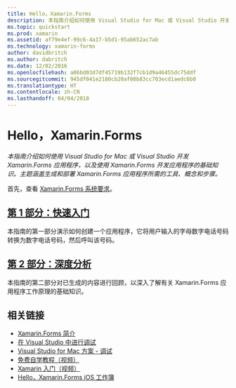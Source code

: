 ```yaml
---
title: Hello，Xamarin.Forms
description: 本指南介绍如何使用 Visual Studio for Mac 或 Visual Studio 开发 Xamarin.Forms 应用程序，以及使用 Xamarin.Forms 开发应用程序的基础知识。 主题涵盖生成和部署 Xamarin.Forms 应用程序所需的工具、概念和步骤。
ms.topic: quickstart
ms.prod: xamarin
ms.assetid: af79e4ef-99c6-4a17-b5d1-95ab652ac7ab
ms.technology: xamarin-forms
author: davidbritch
ms.author: dabritch
ms.date: 12/02/2016
ms.openlocfilehash: a06bd03d7df45719b132f7cb1d9a46455dc75ddf
ms.sourcegitcommit: 945df041e2180cb20af08b83cc703ecd1aedc6b0
ms.translationtype: HT
ms.contentlocale: zh-CN
ms.lasthandoff: 04/04/2018
---
```

# <a name="hello-xamarinforms"></a>Hello，Xamarin.Forms

_本指南介绍如何使用 Visual Studio for Mac 或 Visual Studio 开发 Xamarin.Forms 应用程序，以及使用 Xamarin.Forms 开发应用程序的基础知识。主题涵盖生成和部署 Xamarin.Forms 应用程序所需的工具、概念和步骤。_

首先，查看 [Xamarin.Forms 系统要求](~/cross-platform/get-started/installation/index.md)。

## <a name="part-1-quickstartxamarin-formsget-startedhello-xamarin-formsquickstartmd"></a>[第 1 部分：快速入门](~/xamarin-forms/get-started/hello-xamarin-forms/quickstart.md)

本指南的第一部分演示如何创建一个应用程序，它将用户输入的字母数字电话号码转换为数字电话号码，然后呼叫该号码。

## <a name="part-2-deep-divexamarin-formsget-startedhello-xamarin-formsdeepdivemd"></a>[第 2 部分：深度分析](~/xamarin-forms/get-started/hello-xamarin-forms/deepdive.md)

本指南的第二部分对已生成的内容进行回顾，以深入了解有关 Xamarin.Forms 应用程序工作原理的基础知识。


## <a name="related-links"></a>相关链接

- [Xamarin.Forms 简介](~/xamarin-forms/get-started/introduction-to-xamarin-forms.md)
- [在 Visual Studio 中进行调试](http://msdn.microsoft.com/library/k0k771bt%28v=vs.90%29.aspx)
- [Visual Studio for Mac 方案 - 调试](https://developer.xamarin.com/recipes/cross-platform/ide/debugging/)
- [免费自学教程（视频）](https://university.xamarin.com/self-guided)
- [Xamarin 入门（视频）](https://developer.xamarin.com/videos/)
- [Hello，Xamarin.Forms iOS 工作簿](https://developer.xamarin.com/workbooks/xamarin-forms/getting-started/GettingStartedWithXamarinForms-ios.workbook)
